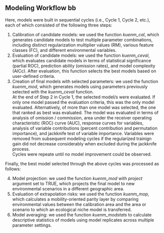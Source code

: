 ## Modeling Workflow bb

Here, models were built in sequential cycles (i.e., Cycle 1, Cycle 2, etc.), each of which consisted of the following three steps: 

1. Calibration of candidate models: we used the function *kuenm_cal*, which generates candidate models to test multiple parameter combinations, including distinct regularization multiplier values (RM), various feature classes (FC), and different environmental variables.    
2. Evaluation of candidate models: we used the function *kuenm_ceval*, which evaluates candidate models in terms of statistical significance (partial ROC), prediction ability (omission rates), and model complexity (AICc). After evaluation, this function selects the best models based on user-defined criteria.  
3. Creation of final models with selected parameters: we used the function *kuenm_mod*, which generates models using parameters previously selected with the *kuenm_ceval* function.  
At the end of Step 2 in Cycle 1, the selected model/s were evaluated. If only one model passed the evaluation criteria, this was the only model evaluated. Alternatively, of more than one model was selected, the one that ranked as best was evaluated. The model was evaluated in terms of analysis of omission / commission, area under the receiver operating characteristic (ROC) curve (AUC), response curves for variables, analysis of variable contributions (percent contribution and permutation importance), and jackknife test of variable importance.
Variables were removed from subsequent modeling cycles if the regularized trainign gain did not decrease considerably when excluded during the jackknife process.      
Cycles  were repeate until no model improvement could be observed.  

Finally, the best model selected through the above cycles was processed as follows:  

4. Model projection: we used the function *kuenm_mod* with *project* argument set to TRUE, which projects the final model to new environmental scenarios in a different geographic area.   
5. Evaluation of extrapolation risks: we used the function *kuenm_mop*, which calculates a mobility-oriented parity layer by comparing environmental values between the calibration area and the area or scenario to which an ecological niche model is transferred.  
6. Model averaging: we used the function *kuenm_modstats* to calculate descriptive statistics of models using model replicates across multiple parameter settings.

